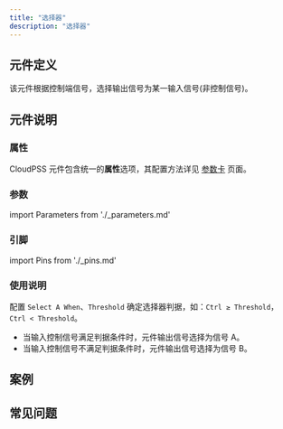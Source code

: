 ```yaml
---
title: "选择器"
description: "选择器"
---
```


## 元件定义
该元件根据控制端信号，选择输出信号为某一输入信号(非控制信号)。

## 元件说明



### 属性

CloudPSS 元件包含统一的**属性**选项，其配置方法详见 [参数卡](docs/documents/software/10-xstudio/20-simstudio/40-workbench/20-function-zone/30-design-tab/30-param-panel/index.md) 页面。

### 参数

import Parameters from './_parameters.md'

<Parameters/>

### 引脚

import Pins from './_pins.md'

<Pins/>

### 使用说明
配置 `Select A When`、`Threshold` 确定选择器判据，如：`Ctrl ≥ Threshold`，`Ctrl < Threshold`。
- 当输入控制信号满足判据条件时，元件输出信号选择为信号 A。
- 当输入控制信号不满足判据条件时，元件输出信号选择为信号 B。
 
## 案例

## 常见问题


